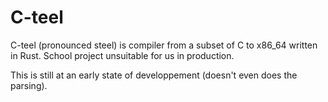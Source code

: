 # C-teel
C-teel (pronounced steel) is compiler from a subset of C to x86_64 written in Rust. School project unsuitable for us in production.

This is still at an early state of developpement (doesn't even does the parsing).
